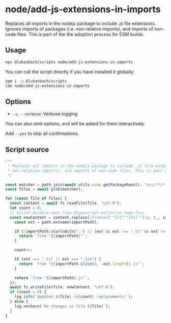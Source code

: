 # node/add-js-extensions-in-imports

Replaces all imports in the nodejs package to include .js file extensions. Ignores imports of packages (i.e.
non-relative imports), and imports of non-code files. This is part of the the adoption process for ESM builds.


## Usage

```bash
npx @lukasbach/scripts node/add-js-extensions-in-imports
```

You can call the script directly if you have installed it globally:

```bash
npm i -g @lukasbach/scripts
ldo node/add-js-extensions-in-imports
```

## Options


- `-v`, `--verbose`: Verbose logging

You can also omit options, and will be asked for them interactively.

Add `--yes` to skip all confirmations.

## Script source

```typescript
/**
 * Replaces all imports in the nodejs package to include .js file extensions. Ignores imports of packages (i.e.
 * non-relative imports), and imports of non-code files. This is part of the the adoption process for ESM builds.
 */

const matcher = path.join(await utils.node.getPackageRoot(), "src/**/*.{ts,tsx,js}").replace(/\\/g, "/");
const files = await glob(matcher);

for (const file of files) {
  const content = await fs.readFile(file, "utf-8");
  let count = 0;
  // eslint-disable-next-line @typescript-eslint/no-loop-func
  const newContent = content.replace(/from\s+['"]([^'"]+)['"]/g, (_, importPath) => {
    const ext = path.extname(importPath);

    if (!importPath.startsWith(".") || (ext && ext !== ".ts" && ext !== ".tsx")) {
      return `from "${importPath}"`;
    }

    count++;

    if (ext === ".ts" || ext === ".tsx") {
      return `from "${importPath.slice(0, -ext.length)}.js"`;
    }

    return `from "${importPath}.js"`;
  });
  await fs.writeFile(file, newContent, "utf-8");
  if (count > 0) {
    log.info(`Updated ${file} (${count} replacements)`);
  } else {
    log.verbose(`No changes in file ${file}`);
  }
}

````

